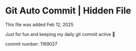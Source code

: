 # Git Auto Commit | Hidden File

This file was added Feb 12, 2025

Just for fun and keeping my daily git commit active 🤪

commit number: 1169027

